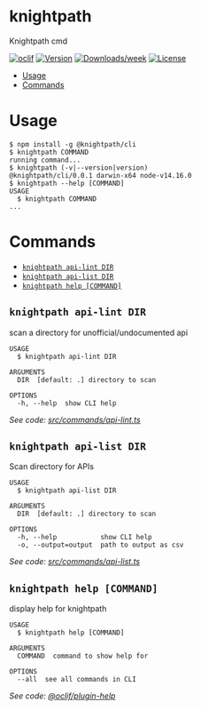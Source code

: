 knightpath
==========

Knightpath cmd

[![oclif](https://img.shields.io/badge/cli-oclif-brightgreen.svg)](https://oclif.io)
[![Version](https://img.shields.io/npm/v/knightpath.svg)](https://npmjs.org/package/knightpath)
[![Downloads/week](https://img.shields.io/npm/dw/knightpath.svg)](https://npmjs.org/package/knightpath)
[![License](https://img.shields.io/npm/l/knightpath.svg)](https://github.com/https://github.com/knightpath/knightpath/blob/master/package.json)

<!-- toc -->
* [Usage](#usage)
* [Commands](#commands)
<!-- tocstop -->
# Usage
<!-- usage -->
```sh-session
$ npm install -g @knightpath/cli
$ knightpath COMMAND
running command...
$ knightpath (-v|--version|version)
@knightpath/cli/0.0.1 darwin-x64 node-v14.16.0
$ knightpath --help [COMMAND]
USAGE
  $ knightpath COMMAND
...
```
<!-- usagestop -->
# Commands
<!-- commands -->
* [`knightpath api-lint DIR`](#knightpath-api-lint-dir)
* [`knightpath api-list DIR`](#knightpath-api-list-dir)
* [`knightpath help [COMMAND]`](#knightpath-help-command)

## `knightpath api-lint DIR`

scan a directory for unofficial/undocumented api

```
USAGE
  $ knightpath api-lint DIR

ARGUMENTS
  DIR  [default: .] directory to scan

OPTIONS
  -h, --help  show CLI help
```

_See code: [src/commands/api-lint.ts](https://github.com/knightpath/cli/blob/v0.0.1/src/commands/api-lint.ts)_

## `knightpath api-list DIR`

Scan directory for APIs

```
USAGE
  $ knightpath api-list DIR

ARGUMENTS
  DIR  [default: .] directory to scan

OPTIONS
  -h, --help           show CLI help
  -o, --output=output  path to output as csv
```

_See code: [src/commands/api-list.ts](https://github.com/knightpath/cli/blob/v0.0.1/src/commands/api-list.ts)_

## `knightpath help [COMMAND]`

display help for knightpath

```
USAGE
  $ knightpath help [COMMAND]

ARGUMENTS
  COMMAND  command to show help for

OPTIONS
  --all  see all commands in CLI
```

_See code: [@oclif/plugin-help](https://github.com/oclif/plugin-help/blob/v3.2.3/src/commands/help.ts)_
<!-- commandsstop -->

